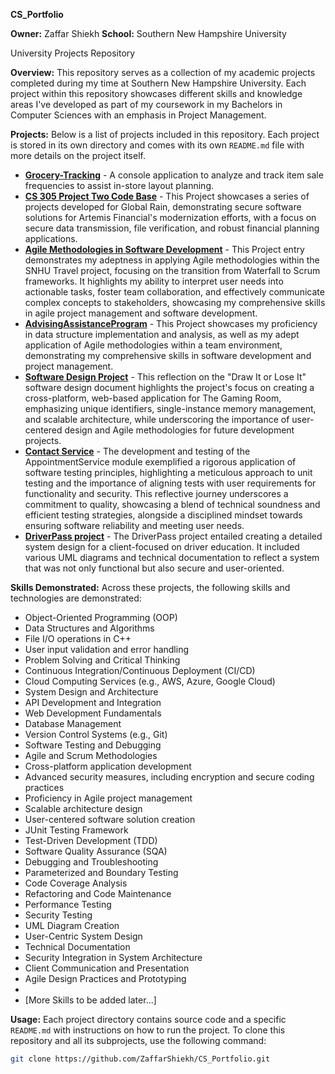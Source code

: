 **CS_Portfolio**

**Owner:** Zaffar Shiekh
**School:** Southern New Hampshire University

University Projects Repository

**Overview:**
This repository serves as a collection of my academic projects completed during my time at Southern New Hampshire University. Each project within this repository showcases different skills and knowledge areas I've developed as part of my coursework in my Bachelors in Computer Sciences with an emphasis in Project Management.

**Projects:**
Below is a list of projects included in this repository. Each project is stored in its own directory and comes with its own `README.md` file with more details on the project itself.

- [**Grocery-Tracking**]([./Grocery-Tracking](https://github.com/zaffarshiekh/CS_Portfolio/tree/21cc9e2f53e6266086344c8fed7634fcd826aa84/Grocery-Tracking%20(VS))) - A console application to analyze and track item sale frequencies to assist in-store layout planning.
- [**CS 305 Project Two Code Base**](https://github.com/zaffarshiekh/CS_Portfolio/tree/ffd6d0069291b5d46eabb673c68208a14164285f/CS%20305%20Project%20Two%20Code%20Base) - This Project showcases a series of projects developed for Global Rain, demonstrating secure software solutions for Artemis Financial's modernization efforts, with a focus on secure data transmission, file verification, and robust financial planning applications.
- [**Agile Methodologies in Software Development**](https://github.com/zaffarshiekh/CS_Portfolio/tree/92dfd90a661bdc872f5cbe59af3616214dd4ce5e/Agile%20Methodologies%20in%20Software%20Development%20%E2%80%93%20SNHU%20Travel%20Project) - This Project entry demonstrates my adeptness in applying Agile methodologies within the SNHU Travel project, focusing on the transition from Waterfall to Scrum frameworks. It highlights my ability to interpret user needs into actionable tasks, foster team collaboration, and effectively communicate complex concepts to stakeholders, showcasing my comprehensive skills in agile project management and software development.
- [**AdvisingAssistanceProgram**](AdvisingAssistanceProgram) - This Project showcases my proficiency in data structure implementation and analysis, as well as my adept application of Agile methodologies within a team environment, demonstrating my comprehensive skills in software development and project management.
- [**Software Design Project**](https://github.com/zaffarshiekh/CS_Portfolio/tree/38f385357d834ee9032a584b247a4144eb933448/Software%20Design%20Project) - This reflection on the "Draw It or Lose It" software design document highlights the project's focus on creating a cross-platform, web-based application for The Gaming Room, emphasizing unique identifiers, single-instance memory management, and scalable architecture, while underscoring the importance of user-centered design and Agile methodologies for future development projects.
- [**Contact Service**](https://github.com/zaffarshiekh/CS_Portfolio/tree/61e4722fa0bb592e47c2c6e463f633f0298b3865/Contact%20Service/ContactService) - The development and testing of the AppointmentService module exemplified a rigorous application of software testing principles, highlighting a meticulous approach to unit testing and the importance of aligning tests with user requirements for functionality and security. This reflective journey underscores a commitment to quality, showcasing a blend of technical soundness and efficient testing strategies, alongside a disciplined mindset towards ensuring software reliability and meeting user needs.
- [**DriverPass project**](https://github.com/zaffarshiekh/CS_Portfolio/tree/290281a525c5b1961cf4ed161751934e88661577/DriverPass%20project) - The DriverPass project entailed creating a detailed system design for a client-focused on driver education. It included various UML diagrams and technical documentation to reflect a system that was not only functional but also secure and user-oriented.

[//]: # (New Projects to be added.)

**Skills Demonstrated:**
Across these projects, the following skills and technologies are demonstrated:
-	Object-Oriented Programming (OOP)
-	Data Structures and Algorithms
-	File I/O operations in C++
-	User input validation and error handling
-	Problem Solving and Critical Thinking
-	Continuous Integration/Continuous Deployment (CI/CD)
-	Cloud Computing Services (e.g., AWS, Azure, Google Cloud)
-	System Design and Architecture
-	API Development and Integration
-	Web Development Fundamentals
-	Database Management
-	Version Control Systems (e.g., Git)
-	Software Testing and Debugging
-	Agile and Scrum Methodologies
-	Cross-platform application development
-	Advanced security measures, including encryption and secure coding practices
-	Proficiency in Agile project management
-	Scalable architecture design
-	User-centered software solution creation
-	JUnit Testing Framework
-	Test-Driven Development (TDD)
-	Software Quality Assurance (SQA)
-	Debugging and Troubleshooting
-	Parameterized and Boundary Testing
-	Code Coverage Analysis
-	Refactoring and Code Maintenance
-	Performance Testing
-	Security Testing
-	UML Diagram Creation
-	User-Centric System Design
-	Technical Documentation
-	Security Integration in System Architecture
-	Client Communication and Presentation
-	Agile Design Practices and Prototyping
-	
-	[More Skills to be added later...]

**Usage:**
Each project directory contains source code and a specific `README.md` with instructions on how to run the project. To clone this repository and all its subprojects, use the following command:

```bash
git clone https://github.com/ZaffarShiekh/CS_Portfolio.git
